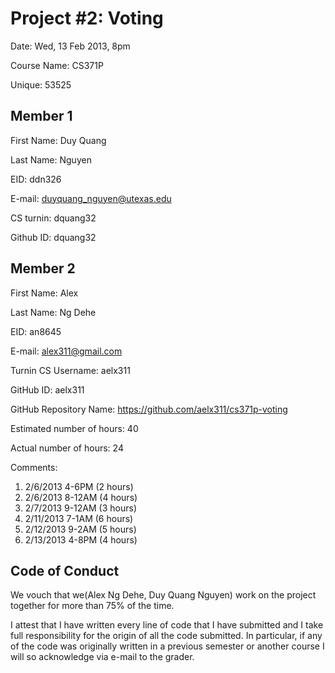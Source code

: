 Project #2: Voting
============================
Date: Wed, 13 Feb 2013, 8pm

Course Name: CS371P

Unique: 53525


Member 1
--------
First Name: Duy Quang

Last Name: Nguyen

EID: ddn326

E-mail: duyquang_nguyen@utexas.edu

CS turnin: dquang32

Github ID: dquang32

Member 2
--------
First Name: Alex

Last Name: Ng Dehe

EID: an8645

E-mail: alex311@gmail.com

Turnin CS Username: aelx311

GitHub ID: aelx311

GitHub Repository Name: https://github.com/aelx311/cs371p-voting

Estimated number of hours: 40

Actual    number of hours: 24

Comments:

1. 2/6/2013 4-6PM  (2 hours)
2. 2/6/2013 8-12AM (4 hours)
3. 2/7/2013 9-12AM (3 hours)
4. 2/11/2013 7-1AM (6 hours)
5. 2/12/2013 9-2AM (5 hours)
6. 2/13/2013 4-8PM (4 hours)

Code of Conduct
---------------
We vouch that we(Alex Ng Dehe, Duy Quang Nguyen) work on the project together for more than 75% of the time.

I attest that I have written every line of code that I have submitted
and I take full responsibility for the origin of all the code submitted.
In particular, if any of the code was originally written in a previous
semester or another course I will so acknowledge via e-mail to the
grader.

